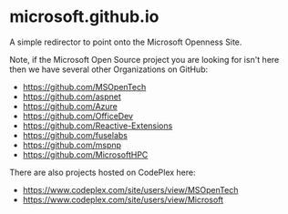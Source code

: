 microsoft.github.io
===================

A simple redirector to point onto the Microsoft Openness Site.

Note, if the Microsoft Open Source project you are looking for isn't here then
we have several other Organizations on GitHub:

-  https://github.com/MSOpenTech
-  https://github.com/aspnet
-  https://github.com/Azure
-  https://github.com/OfficeDev 
-  https://github.com/Reactive-Extensions
-  https://github.com/fuselabs
-  https://github.com/mspnp
-  https://github.com/MicrosoftHPC

There are also projects hosted on CodePlex here:

- https://www.codeplex.com/site/users/view/MSOpenTech
- https://www.codeplex.com/site/users/view/Microsoft
